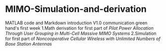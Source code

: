 # MIMO-Simulation-and-derivation
MATLAB code and  Markdown introduction V1.0
communication green hand's first week 
1.Math derivation for first part of _Pilot Power Allocation Through User Grouping in Multi-Cell Massive MIMO Systems_
2.Simulation for first part of _Noncooperative Cellular Wireless with Unlimited Numbers of Base Station Antennas_
